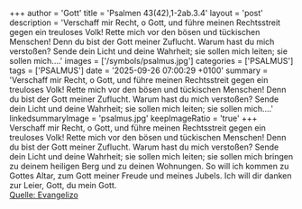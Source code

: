 +++
author = 'Gott'
title = 'Psalmen 43(42),1-2ab.3.4'
layout = 'post'
description = 'Verschaff mir Recht, o Gott, und führe meinen Rechtsstreit gegen ein treuloses Volk! Rette mich vor den bösen und tückischen Menschen! Denn du bist der Gott meiner Zuflucht. Warum hast du mich verstoßen? Sende dein Licht und deine Wahrheit; sie sollen mich leiten; sie sollen mich....'
images = ['/symbols/psalmus.jpg']
categories = ['PSALMUS']
tags = ['PSALMUS']
date = '2025-09-26 07:00:29 +0100'
summary = 'Verschaff mir Recht, o Gott, und führe meinen Rechtsstreit gegen ein treuloses Volk! Rette mich vor den bösen und tückischen Menschen! Denn du bist der Gott meiner Zuflucht. Warum hast du mich verstoßen? Sende dein Licht und deine Wahrheit; sie sollen mich leiten; sie sollen mich....'
linkedsummaryImage = 'psalmus.jpg'
keepImageRatio = 'true'
+++
Verschaff mir Recht, o Gott, und führe meinen Rechtsstreit gegen ein treuloses Volk! Rette mich vor den bösen und tückischen Menschen!
Denn du bist der Gott meiner Zuflucht.
Warum hast du mich verstoßen?
Sende dein Licht und deine Wahrheit; sie sollen mich leiten; sie sollen mich bringen zu deinem heiligen Berg und zu deinen Wohnungen.<!--more-->
So will ich kommen zu Gottes Altar, zum Gott meiner Freude und meines Jubels. Ich will dir danken zur Leier, Gott, du mein Gott.<br> [Quelle: Evangelizo](https://evangeliumtagfuertag.org/DE/gospel)